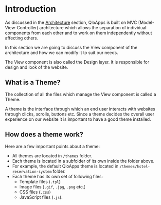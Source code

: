 # Introduction

As discussed in the [Architecture](../architecture/) section, QloApps is built on MVC (Model-View-Controller) architecture which allows the separation of individual components from each other and to work on them independently without affecting others.

In this section we are going to discuss the View component of the architecture and how we can modify it to suit our needs.

The View component is also called the Design layer. It is responsible for design and look of the website.


## What is a Theme?

The collection of all the files which manage the View component is called a Theme.

A theme is the interface through which an end user interacts with websites through clicks, scrolls, buttons etc. Since a theme decides the overall user experience on our website it is important to have a good theme installed.


## How does a theme work?

Here are a few important points about a theme:
- All themes are located in `/themes` folder.
- Each theme is located in a subfolder of its own inside the folder above.
- For example, the default QloApps theme is located in `/themes/hotel-reservation-system` folder.
- Each theme has its own set of following files:
    - Template files (`.tpl`)
    - Image files (`.gif`, `.jpg`, `.png` etc.)
    - CSS files (`.css`)
    - JavaScript files (`.js`).
